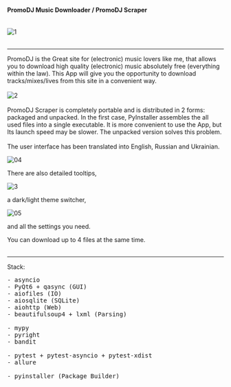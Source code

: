 **PromoDJ Music Downloader / PromoDJ Scraper**
<br/>
<br/>
<br/>
![1](https://user-images.githubusercontent.com/49201692/223825480-5e86b22a-dcfb-4c3c-bfc1-91249cb16f4c.png)
<br/>
<br/>
***
PromoDJ is the Great site for (electronic) music lovers like me, that allows you to download high quality (electronic) music absolutely free (everything within the law). 
This App will give you the opportunity to download tracks/mixes/lives from this site in a convenient way.
<br/>
<br/>
![2](https://user-images.githubusercontent.com/49201692/223827411-c16e1703-4eb0-46a8-bf1c-3ce0bd5ebb96.png)
<br/>
<br/>
PromoDJ Scraper is completely portable and is distributed in 2 forms: packaged and unpacked.
In the first case, PyInstaller assembles the all used files into a single executable.
It is more convenient to use the App, but Its launch speed may be slower.
The unpacked version solves this problem.
<br/>
<br/>
The user interface has been translated into English, Russian and Ukrainian.

![04](https://github.com/hardglitch/promodj_scraping/assets/49201692/ee5610c9-feed-4099-aeed-27441bced248)


There are also detailed tooltips,

![3](https://github.com/hardglitch/promodj_scraping/assets/49201692/5fd16554-72ef-4d51-b3b1-e3ceffe88e06)

a dark/light theme switcher,

![05](https://github.com/hardglitch/promodj_scraping/assets/49201692/efbfa9c8-26bc-4cd4-925c-f5f918e403c8)

and all the settings you need.

You can download up to 4 files at the same time.
<br/>
<br/>

***
Stack:
<pre>
- asyncio
- PyQt6 + qasync (GUI)
- aiofiles (IO)
- aiosqlite (SQLite)
- aiohttp (Web)
- beautifulsoup4 + lxml (Parsing)

- mypy
- pyright
- bandit

- pytest + pytest-asyncio + pytest-xdist
- allure

- pyinstaller (Package Builder)
</pre>
